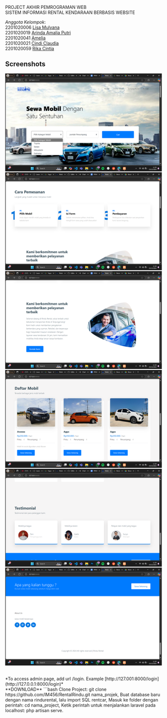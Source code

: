 PROJECT AKHIR PEMROGRAMAN WEB <br>
SISTEM INFORMASI RENTAL KENDARAAN BERBASIS WEBSITE

_Anggota Kelompok_: <br>
2201020006 [Lisa Mulyana](https://github.com/lM456) <br>
2201020019 [Arinda Amalia Putri](https://github.com/arndalya) <br>
2201020041 [Amelia](https://github.com/Mellias) <br>
2201020021 [Cindi Claudia](https://github.com/cindiclaudia) <br>
2201020059 [Rika Cintia](https://github.com/rika2305) <br>

## Screenshots
![Halaman Beranda](public/frontend/images/Screenshot(899).png)
![Pemesanan Rental Kendaraan](public/frontend/images/Screenshot(900).png)
![Kontak Kami](public/frontend/images/Screenshot(901).png)
![Daftar Mobil](public/frontend/images/Screenshot(902).png)
![Testimonial](public/frontend/images/Screenshot(903).png)
![About Us](public/frontend/images/Screenshot(904).png)

<br>
*To access admin page, add url /login. Example [http://127.001:8000/login](http://127.0.0.1:8000/login)*

<br>
**DOWNLOAD**
```bash
Clone Project: git clone https://github.com/lM456/RentalRindu.git nama_projek,
Buat database baru dengan nama rindurental, lalu import SQL rentcar,
Masuk ke folder dengan perintah: cd nama_project,
Ketik perintah untuk menjalankan laravel pada localhost: php artisan serve.
